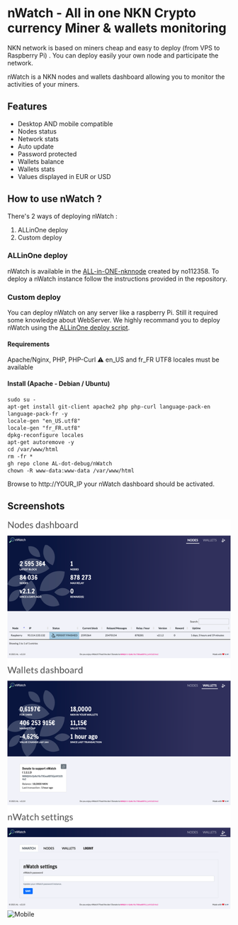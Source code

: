 # nWatch - All in one NKN Crypto currency Miner & wallets monitoring

NKN network is based on miners cheap and easy to deploy (from VPS to Raspberry Pi) . You can deploy easily your own node and participate the network. 

nWatch is a NKN nodes and wallets dashboard allowing you to monitor the activities of your miners. 

## Features 

- Desktop AND mobile compatible
- Nodes status 
- Network stats 
- Auto update
- Password protected 
- Wallets balance
- Wallets stats 
- Values displayed in EUR or USD

## How to use nWatch ?

There's 2 ways of deploying nWatch : 

1. ALLinOne deploy
2. Custom deploy

### ALLinOne deploy

nWatch is available in the [ALL-in-ONE-nknnode](https://github.com/no112358/ALLinONE-nknnode) created by no112358. To deploy a nWatch instance follow the instructions provided in the repository. 

### Custom deploy

You can deploy nWatch on any server like a raspberry Pi. Still it required some knowledge about WebServer. We highly recommand you to deploy nWatch using the [ALLinOne deploy script](https://github.com/no112358/ALLinONE-nknnode). 


#### Requirements 
Apache/Nginx, PHP, PHP-Curl 
⚠️ en_US and fr_FR UTF8 locales must be available 

#### Install (Apache - Debian / Ubuntu)

	sudo su - 
	apt-get install git-client apache2 php php-curl language-pack-en language-pack-fr -y
	locale-gen "en_US.utf8"
	locale-gen "fr_FR.utf8"
	dpkg-reconfigure locales
	apt-get autoremove -y 
	cd /var/www/html
	rm -fr * 
	gh repo clone AL-dot-debug/nWatch
	chown -R www-data:www-data /var/www/html

Browse to http://YOUR_IP your nWatch dashboard should be activated. 

## Screenshots

![Screenshot](desktop_screenshot.png)
![Mobile](mobile_screenshot.png)
